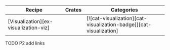 | Recipe | Crates | Categories |
|--------|--------|------------|
| [Visualization][ex-visualization-viz] |  | [![cat-visualization][cat-visualization-badge]][cat-visualization] |

<div class="hidden">
TODO P2 add links
</div>
